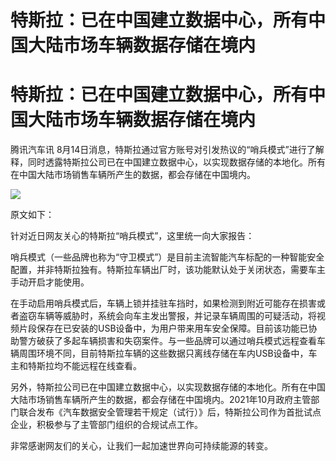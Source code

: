 # 特斯拉：已在中国建立数据中心，所有中国大陆市场车辆数据存储在境内

# 特斯拉：已在中国建立数据中心，所有中国大陆市场车辆数据存储在境内

腾讯汽车讯
8月14日消息，特斯拉通过官方账号对引发热议的“哨兵模式”进行了解释，同时透露特斯拉公司已在中国建立数据中心，以实现数据存储的本地化。所有在中国大陆市场销售车辆所产生的数据，都会存储在中国境内。

![](https://inews.gtimg.com/news_bt/OQo05QdosSxId1dnX5BW3X5TeG3FWCc4jxeTXHwAlOdIkAA/1000)

原文如下：

针对近日网友关心的特斯拉“哨兵模式”，这里统一向大家报告：

哨兵模式（一些品牌也称为“守卫模式”）是目前主流智能汽车标配的一种智能安全配置，并非特斯拉独有。特斯拉车辆出厂时，该功能默认处于关闭状态，需要车主手动开启才能使用。

在手动启用哨兵模式后，车辆上锁并挂驻车挡时，如果检测到附近可能存在损害或者盗窃车辆等威胁时，系统会向车主发出警报，并记录车辆周围的可疑活动，将视频片段保存在已安装的USB设备中，为用户带来用车安全保障。目前该功能已协助警方破获了多起车辆损害和失窃案件。与一些品牌可以通过哨兵模式远程查看车辆周围环境不同，目前特斯拉车辆的这些数据只离线存储在车内USB设备中，车主和特斯拉均不能远程在线查看。

另外，特斯拉公司已在中国建立数据中心，以实现数据存储的本地化。所有在中国大陆市场销售车辆所产生的数据，都会存储在中国境内。2021年10月政府主管部门联合发布《汽车数据安全管理若干规定（试行）》后，特斯拉公司作为首批试点企业，积极参与了主管部门组织的合规试点工作。

非常感谢网友们的关心，让我们一起加速世界向可持续能源的转变。

